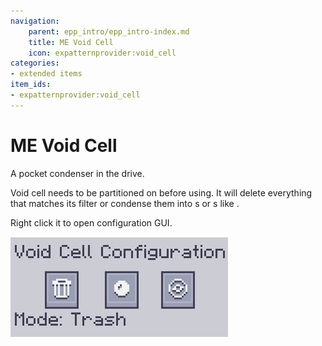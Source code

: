 ```yaml
---
navigation:
    parent: epp_intro/epp_intro-index.md
    title: ME Void Cell
    icon: expatternprovider:void_cell
categories:
- extended items
item_ids:
- expatternprovider:void_cell
---
```


# ME Void Cell

A pocket condenser in the drive.

<ItemImage id="expatternprovider:void_cell" scale="4"></ItemImage>

Void cell needs to be partitioned on <ItemLink id="ae2:cell_workbench" /> before using. It will delete everything that
matches its filter or condense them into <ItemLink id="ae2:matter_ball" />s or <ItemLink id="ae2:singularity" />s like <ItemLink id="ae2:condenser" />.

Right click it to open configuration GUI.

![GUI](../pic/void_cell.png)
